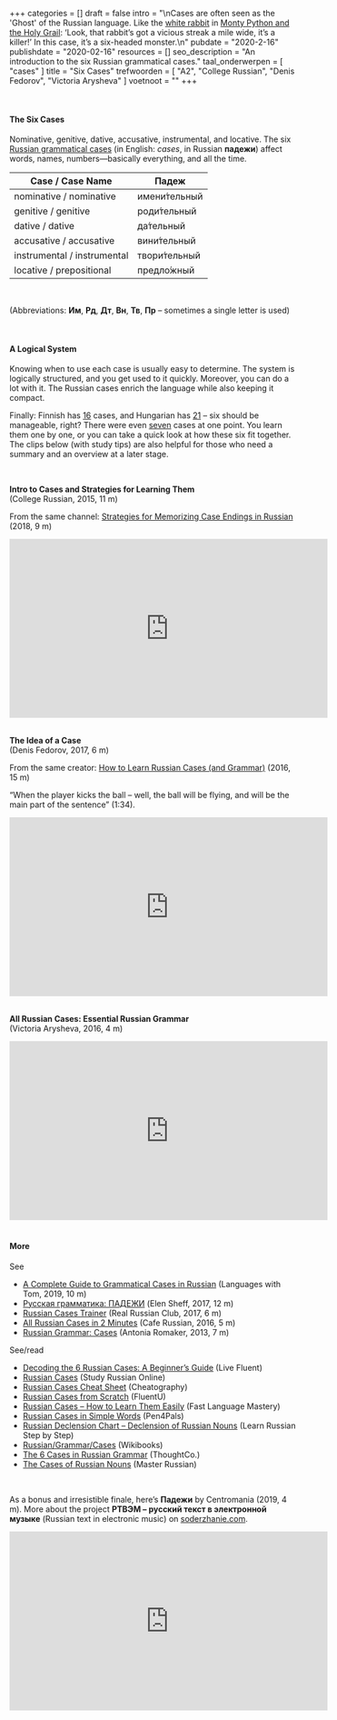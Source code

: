 +++
categories = []
draft = false
intro = "\nCases are often seen as the 'Ghost' of the Russian language. Like the [white rabbit](https://youtu.be/XcxKIJTb3Hg) in [Monty Python and the Holy Grail](https://en.wikipedia.org/wiki/Monty_Python_and_the_Holy_Grail): ‘Look, that rabbit’s got a vicious streak a mile wide, it’s a killer!’ In this case, it’s a six-headed monster.\n"
pubdate = "2020-2-16"
publishdate = "2020-02-16"
resources = []
seo_description = "An introduction to the six Russian grammatical cases."
taal_onderwerpen = [
  "cases"
]
title = "Six Cases"
trefwoorden = [
  "A2",
  "College Russian",
  "Denis Fedorov",
  "Victoria Arysheva"
]
voetnoot = ""
+++

<br/>

#### The Six Cases

Nominative, genitive, dative, accusative, instrumental, and locative. The six [Russian grammatical cases](http://www.russischegrammatica.nl/naamvallen/) (in English: *cases*, in Russian **падежи**) affect words, names, numbers—basically everything, and all the time.



| Case / Case Name              | Падеж        |
| ----------------------------- | ------------ |
| nominative / nominative        | имени́тельный |
| genitive / genitive            | роди́тельный  |
| dative / dative                | да́тельный    |
| accusative / accusative        | вини́тельный  |
| instrumental / instrumental    | твори́тельный |
| locative / prepositional       | предло́жный   |


<br/>

(Abbreviations: **Им**, **Рд**, **Дт**, **Вн**, **Тв**, **Пр** – sometimes a single letter is used)



<br/>

#### A Logical System

Knowing when to use each case is usually easy to determine. The system is logically structured, and you get used to it quickly. Moreover, you can do a lot with it. The Russian cases enrich the language while also keeping it compact.



Finally: Finnish has [16](https://en.wikipedia.org/wiki/Finnish) cases, and Hungarian has [21](http://www.hongaarsetaal.nl/Hongaars) – six should be manageable, right? There were even [seven](https://youtu.be/7OVuNBWS-e8) cases at one point. You learn them one by one, or you can take a quick look at how these six fit together. The clips below (with study tips) are also helpful for those who need a summary and an overview at a later stage.

 <br/>


**Intro to Cases and Strategies for Learning Them** <br/>
(College Russian, 2015, 11 m)

From the same channel: [Strategies for Memorizing Case Endings in Russian](https://youtu.be/dhU8KGKWaT4) (2018, 9 m)

 

<iframe width="560" height="315" src="https://www.youtube.com/embed/K5x5fXquMvo" frameborder="0" allow="accelerometer; autoplay; encrypted-media; gyroscope; picture-in-picture" allowfullscreen></iframe>

 <br/>
<br/>

**The Idea of a Case** <br/>
(Denis Fedorov, 2017, 6 m)

From the same creator: [How to Learn Russian Cases (and Grammar)](https://youtu.be/3lK-FRuEvCQ) (2016, 15 m)

“When the player kicks the ball – well, the ball will be flying, and will be the main part of the sentence” (1:34). 

  

<iframe width="560" height="315" src="https://www.youtube.com/embed/tgc23WWNmRs" frameborder="0" allow="accelerometer; autoplay; encrypted-media; gyroscope; picture-in-picture" allowfullscreen></iframe>

 <br/>
<br/>

 

**All Russian Cases: Essential Russian Grammar** <br/>
(Victoria Arysheva, 2016, 4 m)

 

<iframe width="560" height="315" src="https://www.youtube.com/embed/8PnTx1A0c-0" frameborder="0" allow="accelerometer; autoplay; encrypted-media; gyroscope; picture-in-picture" allowfullscreen></iframe>

<br/>
<br/>

#### More
 
See
- [A Complete Guide to Grammatical Cases in Russian](https://youtu.be/MFgXnzdorck) (Languages with Tom, 2019, 10 m)
- [Русская грамматика: ПАДЕЖИ](https://www.youtube.com/watch?v=N12WhBeLUsM) (Elen Sheff, 2017, 12 m)
- [Russian Cases Trainer](https://youtu.be/5mjP4-Wg188) (Real Russian Club, 2017, 6 m)
- [All Russian Cases in 2 Minutes](https://youtu.be/dRK84M5cJLs) (Cafe Russian, 2016, 5 m)
- [Russian Grammar: Cases](https://youtu.be/5bAMDr2736k) (Antonia Romaker, 2013, 7 m)



 

See/read
- [Decoding the 6 Russian Cases: A Beginner’s Guide](https://livefluent.com/decoding-the-6-russian-cases-a-beginners-guide/) (Live Fluent)
- [Russian Cases](http://www.study-languages-online.com/russian-cases.html) (Study Russian Online)
- [Russian Cases Cheat Sheet](https://www.cheatography.com/lammmas/cheat-sheets/russian-cases/) (Cheatography)
- [Russian Cases from Scratch](https://www.fluentu.com/blog/russian/russian-cases/) (FluentU)
- [Russian Cases – How to Learn Them Easily](https://fastlanguagemastery.com/how-to-learn-russian-cases-easy/) (Fast Language Mastery)
- [Russian Cases in Simple Words](https://pen4pals.com/en/russian-cases-simple-words-visual-sheets-chatrs-video) (Pen4Pals)
- [Russian Declension Chart – Declension of Russian Nouns](https://learnrussianstepbystep.com/en/russian-grammar-charts/russian-declension-chart/) (Learn Russian Step by Step)
- [Russian/Grammar/Cases](Russian/Grammar/Cases) (Wikibooks)
- [The 6 Cases in Russian Grammar](https://www.thoughtco.com/russian-cases-4768614) (ThoughtCo.)
- [The Cases of Russian Nouns](http://masterrussian.com/aa071600a.shtml) (Master Russian)


<br/>

 

As a bonus and irresistible finale, here’s **Падежи** by Centromania (2019, 4 m). More about the project **РТВЭМ – русский текст в электронной музыке** (Russian text in electronic music) on [soderzhanie.com](http://soderzhanie.com/).

 

<iframe width="560" height="315" src="https://www.youtube.com/embed/bblXkKi-fc4" frameborder="0" allow="accelerometer; autoplay; encrypted-media; gyroscope; picture-in-picture" allowfullscreen></iframe>
